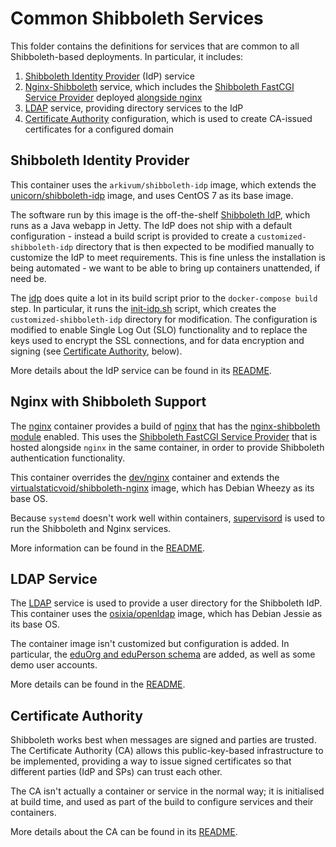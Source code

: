 Common Shibboleth Services
===========================

This folder contains the definitions for services that are common to all Shibboleth-based deployments. In particular, it includes:

1. [Shibboleth Identity Provider](idp) (IdP) service
1. [Nginx-Shibboleth](nginx) service, which includes the [Shibboleth FastCGI Service Provider](https://wiki.shibboleth.net/confluence/display/SHIB2/NativeSPFastCGIConfig) deployed [alongside nginx](https://github.com/nginx-shib/nginx-http-shibboleth)
1. [LDAP](ldap) service, providing directory services to the IdP
1. [Certificate Authority](ca) configuration, which is used to create CA-issued certificates for a configured domain

Shibboleth Identity Provider
-----------------------------

This container uses the `arkivum/shibboleth-idp` image, which extends the [unicorn/shibboleth-idp](https://hub.docker.com/r/unicon/shibboleth-idp/) image, and uses CentOS 7 as its base image.

The software run by this image is the off-the-shelf [Shibboleth IdP](https://shibboleth.net/products/identity-provider.html), which runs as a Java webapp in Jetty. The IdP does not ship with a default configuration - instead a build script is provided to create a `customized-shibboleth-idp` directory that is then expected to be modified manually to customize the IdP to meet requirements. This is fine unless the installation is being automated - we want to be able to bring up containers unattended, if need be.

The [idp](idp) does quite a lot in its build script prior to the `docker-compose build` step. In particular, it runs the [init-idp.sh](idp/bin/init-idp.sh) script, which creates the `customized-shibboleth-idp` directory for modification. The configuration is modified to enable Single Log Out (SLO) functionality and to replace the keys used to encrypt the SSL connections, and for data encryption and signing (see [Certificate Authority](#certificate-authority), below).

More details about the IdP service can be found in its [README](idp/README.md).

Nginx with Shibboleth Support
------------------------------

The [nginx](nginx) container provides a build of [nginx](https://www.nginx.com) that has the [nginx-shibboleth module](https://github.com/nginx-shib/nginx-http-shibboleth) enabled. This uses the [Shibboleth FastCGI Service Provider](https://wiki.shibboleth.net/confluence/display/SHIB2/NativeSPFastCGIConfig) that is hosted alongside `nginx` in the same container, in order to provide Shibboleth authentication functionality.

This container overrides the [dev/nginx](../dev/nginx) container and extends the [virtualstaticvoid/shibboleth-nginx](https://hub.docker.com/r/virtualstaticvoid/shibboleth-nginx/) image, which has Debian Wheezy as its base OS.

Because `systemd` doesn't work well within containers, [supervisord](http://supervisord.org/) is used to run the Shibboleth and Nginx services.

More information can be found in the [README](nginx/README.md).

LDAP Service
-------------

The [LDAP](ldap) service is used to provide a user directory for the Shibboleth IdP. This container uses the [osixia/openldap](https://hub.docker.com/r/osixia/openldap/) image, which has Debian Jessie as its base OS.

The container image isn't customized but configuration is added. In particular, the [eduOrg and eduPerson schema](https://spaces.internet2.edu/display/macedir/LDIFs) are added, as well as some demo user accounts.

More details can be found in the [README](ldap/README.md).

Certificate Authority
----------------------

Shibboleth works best when messages are signed and parties are trusted. The Certificate Authority (CA) allows this public-key-based infrastructure to be implemented, providing a way to issue signed certificates so that different parties (IdP and SPs) can trust each other.

The CA isn't actually a container or service in the normal way; it is initialised at build time, and used as part of the build to configure services and their containers.

More details about the CA can be found in its [README](ca/README.md).
